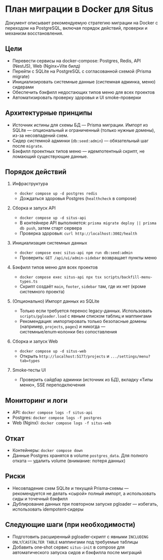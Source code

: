 # План миграции в Docker для Situs

Документ описывает рекомендуемую стратегию миграции на Docker с переходом на PostgreSQL, включая порядок действий, проверки и механизм восстановления.

## Цели

- Перевести сервисы на docker-compose: Postgres, Redis, API (NestJS), Web (Nginx+Vite билд)
- Перейти с SQLite на PostgreSQL с согласованной схемой (Prisma migrate)
- Инициализировать системные данные (системная админка, меню) сидерами
- Обеспечить бэкфилл недостающих типов меню для всех проектов
- Автоматизировать проверку здоровья и UI smoke-проверки

## Архитектурные принципы

- Источник истины для схемы БД — Prisma миграции. Импорт из SQLite — опциональный и ограниченный (только нужные домены), из-за несовпадений схем.
- Сидер системной админки (`db:seed:admin`) — обязательный шаг после `migrate`.
- Бэкфилл проектных типов меню — идемпотентный скрипт, не ломающий существующие данные.

## Порядок действий

1. Инфраструктура
   - `docker compose up -d postgres redis`
   - Дождаться здоровья Postgres (`healthcheck` в compose)

2. Сборка и запуск API
   - `docker compose up -d situs-api`
   - В контейнере API выполняется: `prisma migrate deploy || prisma db push`, затем старт сервера
   - Проверка здоровья: `curl http://localhost:3002/health`

3. Инициализация системных данных
   - `docker compose exec situs-api npm run db:seed:admin`
   - Проверить: `GET /api/ui/admin-sidebar` возвращает пункты меню

4. Бэкфилл типов меню для всех проектов
   - `docker compose exec situs-api npx tsx scripts/backfill-menu-types.ts`
   - Скрипт создаёт `main`, `footer`, `sidebar` там, где их нет (кроме системного проекта)

5. (Опционально) Импорт данных из SQLite
   - Только если требуется перенос legacy-данных. Использовать `scripts/pgloader.load` с явным списком таблиц и маппингами
   - Рекомендация: импортировать только безопасные домены (например, `projects`, `pages`) и никогда — системные/enum‑колонки без сопоставления

6. Сборка и запуск Web
   - `docker compose up -d situs-web`
   - Открыть `http://localhost:5177/projects` и `.../settings/menu?tab=types`

7. Smoke‑тесты UI
   - Проверить сайдбар админки (источник из БД), вкладку «Типы меню», SSE переподключения

## Мониторинг и логи

- API: `docker compose logs -f situs-api`
- Postgres: `docker compose logs -f postgres`
- Web (Nginx): `docker compose logs -f situs-web`

## Откат

- Контейнеры: `docker compose down`
- Данные Postgres хранятся в volume `postgres_data`. Для полного отката — удалить volume (внимание: потеря данных)

## Риски

- Несовпадение схем SQLite и текущей Prisma‑схемы — рекомендуется не делать «сырой» полный импорт, а использовать сиды и точечный бэкфилл
- Дублирование данных при повторном запуске pgloader — избегать, использовать idempotent‑сидеры

## Следующие шаги (при необходимости)

- Подготовить расширенный pgloader‑скрипт с явными `INCLUDING ONLY`/`CAST`/`ALTER TABLE` маппингами под требуемые таблицы
- Добавить one‑shot сервис `situs-init` в compose для автоматического запуска сидов и бэкфилла после миграций


